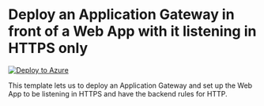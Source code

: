 # Deploy an Application Gateway in front of a Web App with it listening in HTTPS only 


[![Deploy to Azure](https://aka.ms/deploytoazurebutton)](https://portal.azure.com/#create/Microsoft.Template/uri/https%3A%2F%2Fraw.githubusercontent.com%2Fmehul-birari%2Fsample-arm-templates%2Fmaster%2Fapp-gateway-webapp-http-backend-rule%2Fazuredeploy.json)  

This template lets us to deploy an Application Gateway and set up the Web App to be listening in HTTPS and have the backend rules for HTTP.

 